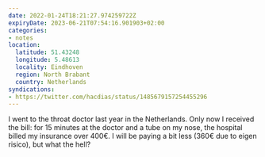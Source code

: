 ```yaml
---
date: 2022-01-24T18:21:27.974259722Z
expiryDate: 2023-06-21T07:54:16.901903+02:00
categories:
- notes
location:
  latitude: 51.43248
  longitude: 5.48613
  locality: Eindhoven
  region: North Brabant
  country: Netherlands
syndications:
- https://twitter.com/hacdias/status/1485679157254455296
---
```


I went to the throat doctor last year in the Netherlands. Only now I received the bill: for 15 minutes at the doctor and a tube on my nose, the hospital billed my insurance over 400€. I will be paying a bit less (360€ due to eigen risico), but what the hell?
